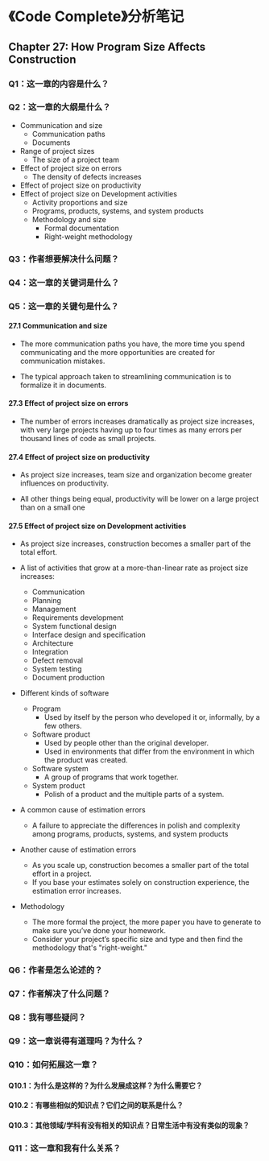 # 《Code Complete》分析笔记

## Chapter 27: How Program Size Affects Construction

### Q1：这一章的内容是什么？

### Q2：这一章的大纲是什么？

- Communication and size
  - Communication paths
  - Documents
- Range of project sizes
  - The size of a project team
- Effect of project size on errors
  - The density of defects increases
- Effect of project size on productivity
- Effect of project size on Development activities
  - Activity proportions and size
  - Programs, products, systems, and system products
  - Methodology and size
    - Formal documentation
    - Right-weight methodology

### Q3：作者想要解决什么问题？

### Q4：这一章的关键词是什么？

### Q5：这一章的关键句是什么？

#### 27.1 Communication and size

- The more communication paths you have,
  the more time you spend communicating and
  the more opportunities are created for communication mistakes.

- The typical approach taken to streamlining communication is
  to formalize it in documents.

#### 27.3 Effect of project size on errors

- The number of errors increases dramatically as project size increases,
  with very large projects having up to four times as many errors per thousand lines of code as small projects.

#### 27.4 Effect of project size on productivity

- As project size increases,
  team size and organization become greater influences on productivity.

- All other things being equal,
  productivity will be lower on a large project than on a small one

#### 27.5 Effect of project size on Development activities

- As project size increases,
  construction becomes a smaller part of the total effort.

- A list of activities that grow at a more-than-linear rate as project size increases:
  - Communication
  - Planning
  - Management
  - Requirements development
  - System functional design
  - Interface design and specification
  - Architecture
  - Integration
  - Defect removal
  - System testing
  - Document production

- Different kinds of software
  - Program
    - Used by itself by the person who developed it or, informally, by a few others.
  - Software product
    - Used by people other than the original developer.
    - Used in environments that differ from the environment in which the product was created.
  - Software system
    - A group of programs that work together.
  - System product
    - Polish of a product and the multiple parts of a system.

- A common cause of estimation errors
  - A failure to appreciate the differences in polish and complexity among programs, products, systems, and system products

- Another cause of estimation errors
  - As you scale up, construction becomes a smaller part of the total effort in a project.
  - If you base your estimates solely on construction experience, the estimation error increases.

- Methodology
  - The more formal the project, the more paper you have to generate to make sure you’ve done your homework.
  - Consider your project’s specific size and type and then find the methodology that's "right-weight."

### Q6：作者是怎么论述的？

### Q7：作者解决了什么问题？

### Q8：我有哪些疑问？

### Q9：这一章说得有道理吗？为什么？

### Q10：如何拓展这一章？

#### Q10.1：为什么是这样的？为什么发展成这样？为什么需要它？

#### Q10.2：有哪些相似的知识点？它们之间的联系是什么？

#### Q10.3：其他领域/学科有没有相关的知识点？日常生活中有没有类似的现象？

### Q11：这一章和我有什么关系？
